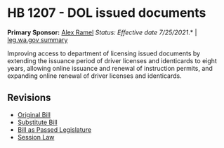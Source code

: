# HB 1207 - DOL issued documents
**Primary Sponsor:** [Alex Ramel](/person/leg/alex.ramel.md)
*Status: Effective date 7/25/2021*.* | [leg.wa.gov summary](https://app.leg.wa.gov/billsummary?BillNumber=1207&Year=2021)

Improving access to department of licensing issued documents by extending the issuance period of driver licenses and identicards to eight years, allowing online issuance and renewal of instruction permits, and expanding online renewal of driver licenses and identicards.

## Revisions
* [Original Bill](1/)
* [Substitute Bill](S/)
* [Bill as Passed Legislature](S.PL/)
* [Session Law](S.SL/)